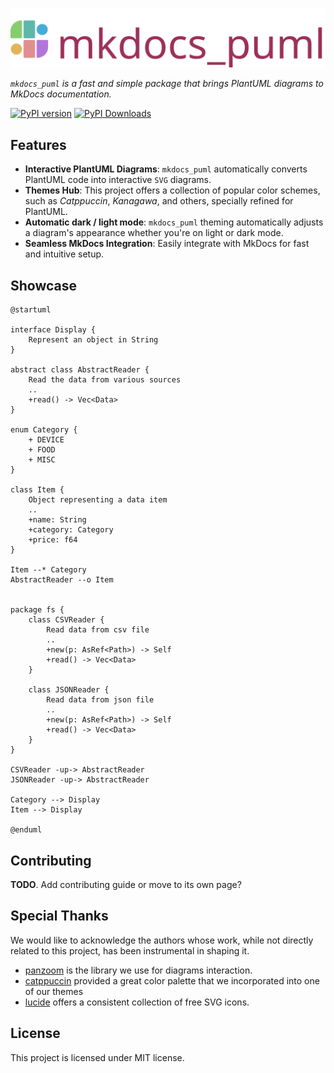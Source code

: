 ![logo](assets/logos/logo.svg)

*`mkdocs_puml` is a fast and simple package that brings PlantUML diagrams to MkDocs
documentation.*

[![PyPI version](https://badge.fury.io/py/mkdocs_puml.svg)](https://badge.fury.io/py/mkdocs_puml)
[![PyPI Downloads](https://img.shields.io/pypi/dm/mkdocs_puml)](https://pypistats.org/packages/mkdocs-puml)

## Features

- **Interactive PlantUML Diagrams**: `mkdocs_puml` automatically converts PlantUML code
    into interactive `SVG` diagrams.
- **Themes Hub**: This project offers a collection of popular color schemes, such as
  *Catppuccin*, *Kanagawa*, and others, specially refined for PlantUML.
- **Automatic dark / light mode**: `mkdocs_puml` theming automatically adjusts a diagram's
  appearance whether you're on light or dark mode.
- **Seamless MkDocs Integration**: Easily integrate with MkDocs for fast and intuitive setup.

## Showcase

```puml
@startuml

interface Display {
    Represent an object in String
}

abstract class AbstractReader {
    Read the data from various sources
    ..
    +read() -> Vec<Data>
}

enum Category {
    + DEVICE
    + FOOD
    + MISC
}

class Item {
    Object representing a data item
    ..
    +name: String
    +category: Category
    +price: f64
}

Item --* Category
AbstractReader --o Item


package fs {
    class CSVReader {
        Read data from csv file
        ..
        +new(p: AsRef<Path>) -> Self
        +read() -> Vec<Data>
    }

    class JSONReader {
        Read data from json file
        ..
        +new(p: AsRef<Path>) -> Self
        +read() -> Vec<Data>
    }
}

CSVReader -up-> AbstractReader
JSONReader -up-> AbstractReader

Category --> Display
Item --> Display

@enduml
```

## Contributing

**TODO**. Add contributing guide or move to its own page?

## Special Thanks

We would like to acknowledge the authors whose work, while not directly related to this project, has been instrumental in shaping it.

* [panzoom](https://github.com/timmywil/panzoom) is the library we use for
  diagrams interaction.
* [catppuccin](https://catppuccin.com/) provided a great color palette that
  we incorporated into one of our themes
* [lucide](https://lucide.dev/) offers a consistent collection of free SVG icons.

## License

This project is licensed under MIT license.
